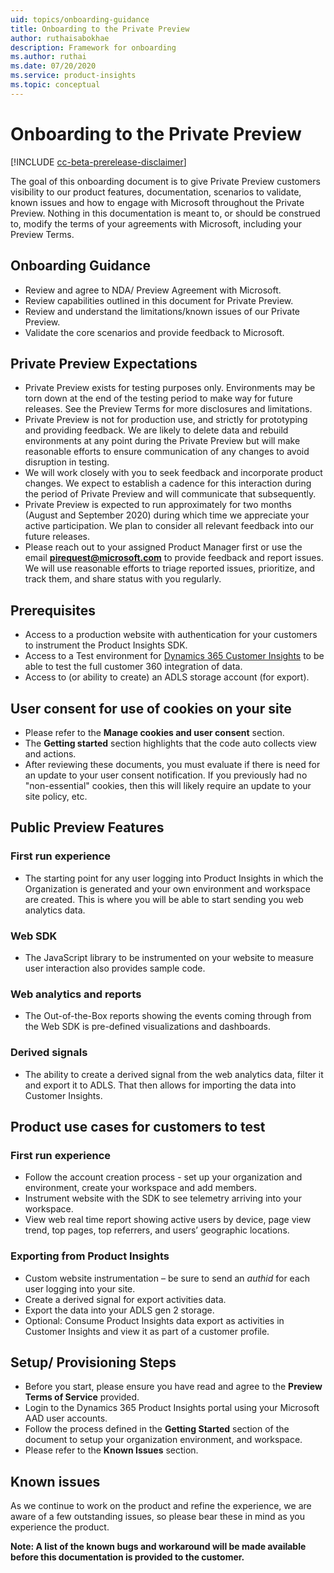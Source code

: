 ```yaml
---
uid: topics/onboarding-guidance
title: Onboarding to the Private Preview
author: ruthaisabokhae
description: Framework for onboarding
ms.author: ruthai
ms.date: 07/20/2020
ms.service: product-insights
ms.topic: conceptual
---
```


# Onboarding to the Private Preview

[!INCLUDE [cc-beta-prerelease-disclaimer]( includes/cc-beta-prerelease-disclaimer.md)]

The goal of this onboarding document is to give Private Preview customers visibility to our product features, documentation, scenarios to validate, known issues and how to engage with Microsoft throughout the Private Preview. Nothing in this documentation is meant to, or should be construed to, modify the terms of your agreements with Microsoft, including your Preview Terms.

## Onboarding Guidance 

*	Review and agree to NDA/ Preview Agreement with Microsoft.  
*	Review capabilities outlined in this document for Private Preview.  
*	Review and understand the limitations/known issues of our Private Preview.  
*	Validate the core scenarios and provide feedback to Microsoft.

## Private Preview Expectations 

*	Private Preview exists for testing purposes only. Environments may be torn down at the end of the testing period to make way for future releases. See the Preview Terms for more disclosures and limitations.  
*	Private Preview is not for production use, and strictly for prototyping and providing feedback. We are likely to delete data and rebuild environments at any point during the Private Preview but will make reasonable efforts to ensure communication of any changes to avoid disruption in testing.  
*	We will work closely with you to seek feedback and incorporate product changes. We expect to establish a cadence for this interaction during the period of Private Preview and will communicate that subsequently.  
*	Private Preview is expected to run approximately for two months (August and September 2020) during which time we appreciate your active participation. We plan to consider all relevant feedback into our future releases.  
*	Please reach out to your assigned Product Manager first or use the email **pirequest@microsoft.com** to provide feedback and report issues. We will use reasonable efforts to triage reported issues, prioritize, and track them, and share status with you regularly.  


## Prerequisites

*	Access to a production website with authentication for your customers to instrument the Product Insights SDK.
*	Access to a Test environment for [Dynamics 365 Customer Insights](https://dynamics.microsoft.com/en-us/ai/customer-insights/) to be able to test the full customer 360 integration of data.
*	Access to (or ability to create) an ADLS storage account (for export).

## User consent for use of cookies on your site

*	Please refer to the **Manage cookies and user consent** section.
*	The **Getting started** section highlights that the code auto collects view and actions.
*	After reviewing these documents, you must evaluate if there is need for an update to your user consent notification. If you previously had no "non-essential" cookies, then this will likely require an update to your site policy, etc.

## Public Preview Features

### First run experience

* The starting point for any user logging into Product Insights in which the Organization is generated and your own environment and workspace are created. This is where you will be able to start sending you web analytics data.

### Web SDK

* The JavaScript library to be instrumented on your website to measure user interaction also provides sample code.

### Web analytics and reports

* The Out-of-the-Box reports showing the events coming through from the Web SDK is pre-defined visualizations and dashboards.

### Derived signals

* The ability to create a derived signal from the web analytics data, filter it and export it to ADLS. That then allows for importing the data into Customer Insights.

## Product use cases for customers to test

### First run experience

  * Follow the account creation process - set up your organization and environment, create your workspace and add members.
  * Instrument website with the SDK to see telemetry arriving into your workspace.
  *	View web real time report showing active users by device, page view trend, top pages, top referrers, and users’ geographic locations.

### Exporting from Product Insights

  *	Custom website instrumentation – be sure to send an *authid* for each user logging into your site.
  *	Create a derived signal for export activities data.
  *	Export the data into your ADLS gen 2 storage.
  *	Optional: Consume Product Insights data export as activities in Customer Insights and view it as part of a customer profile.

## Setup/ Provisioning Steps

*	Before you start, please ensure you have read and agree to the **Preview Terms of Service** provided.
*	Login to the Dynamics 365 Product Insights portal using your Microsoft AAD user accounts.
*	Follow the process defined in the **Getting Started** section of the document to setup your organization environment, and workspace.
*	Please refer to the **Known Issues** section.

## Known issues

As we continue to work on the product and refine the experience, we are aware of a few outstanding issues, so please bear these in mind as you experience the product.

**Note: A list of the known bugs and workaround will be made available before this documentation is provided to the customer.**



